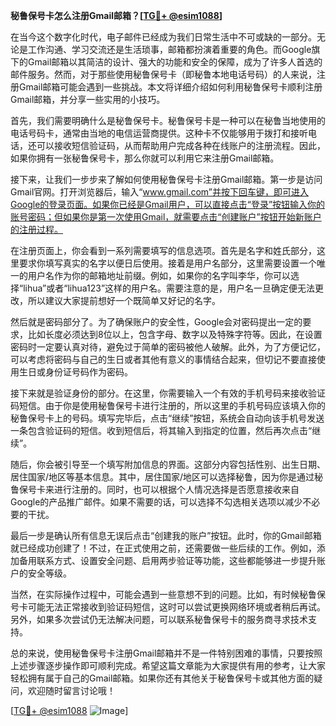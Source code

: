 **秘鲁保号卡怎么注册Gmail邮箱？[[TG💪+ @esim1088](https://t.me/s/esim1088)]**

在当今这个数字化时代，电子邮件已经成为我们日常生活中不可或缺的一部分。无论是工作沟通、学习交流还是生活琐事，邮箱都扮演着重要的角色。而Google旗下的Gmail邮箱以其简洁的设计、强大的功能和安全的保障，成为了许多人首选的邮件服务。然而，对于那些使用秘鲁保号卡（即秘鲁本地电话号码）的人来说，注册Gmail邮箱可能会遇到一些挑战。本文将详细介绍如何利用秘鲁保号卡顺利注册Gmail邮箱，并分享一些实用的小技巧。

首先，我们需要明确什么是秘鲁保号卡。秘鲁保号卡是一种可以在秘鲁当地使用的电话号码卡，通常由当地的电信运营商提供。这种卡不仅能够用于拨打和接听电话，还可以接收短信验证码，从而帮助用户完成各种在线账户的注册流程。因此，如果你拥有一张秘鲁保号卡，那么你就可以利用它来注册Gmail邮箱。

接下来，让我们一步步来了解如何使用秘鲁保号卡注册Gmail邮箱。第一步是访问Gmail官网。打开浏览器后，输入“www.gmail.com”并按下回车键，即可进入Google的登录页面。如果你已经是Gmail用户，可以直接点击“登录”按钮输入你的账号密码；但如果你是第一次使用Gmail，就需要点击“创建账户”按钮开始新账户的注册过程。

在注册页面上，你会看到一系列需要填写的信息选项。首先是名字和姓氏部分，这里要求你填写真实的名字以便日后使用。接着是用户名部分，这里需要设置一个唯一的用户名作为你的邮箱地址前缀。例如，如果你的名字叫李华，你可以选择“lihua”或者“lihua123”这样的用户名。需要注意的是，用户名一旦确定便无法更改，所以建议大家提前想好一个既简单又好记的名字。

然后就是密码部分了。为了确保账户的安全性，Google会对密码提出一定的要求，比如长度必须达到8位以上，包含字母、数字以及特殊字符等。因此，在设置密码时一定要认真对待，避免过于简单的密码被他人破解。此外，为了方便记忆，可以考虑将密码与自己的生日或者其他有意义的事情结合起来，但切记不要直接使用生日或身份证号码作为密码。

接下来就是验证身份的部分。在这里，你需要输入一个有效的手机号码来接收验证码短信。由于你是使用秘鲁保号卡进行注册的，所以这里的手机号码应该填入你的秘鲁保号卡上的号码。填写完毕后，点击“继续”按钮，系统会自动向该手机号发送一条包含验证码的短信。收到短信后，将其输入到指定的位置，然后再次点击“继续”。

随后，你会被引导至一个填写附加信息的界面。这部分内容包括性别、出生日期、居住国家/地区等基本信息。其中，居住国家/地区可以选择秘鲁，因为你是通过秘鲁保号卡来进行注册的。同时，也可以根据个人情况选择是否愿意接收来自Google的产品推广邮件。如果不需要的话，可以选择不勾选相关选项以减少不必要的干扰。

最后一步是确认所有信息无误后点击“创建我的账户”按钮。此时，你的Gmail邮箱就已经成功创建了！不过，在正式使用之前，还需要做一些后续的工作。例如，添加备用联系方式、设置安全问题、启用两步验证等功能，这些都能够进一步提升账户的安全等级。

当然，在实际操作过程中，可能会遇到一些意想不到的问题。比如，有时候秘鲁保号卡可能无法正常接收到验证码短信，这时可以尝试更换网络环境或者稍后再试。另外，如果多次尝试仍无法解决问题，可以联系秘鲁保号卡的服务商寻求技术支持。

总的来说，使用秘鲁保号卡注册Gmail邮箱并不是一件特别困难的事情，只要按照上述步骤逐步操作即可顺利完成。希望这篇文章能为大家提供有用的参考，让大家轻松拥有属于自己的Gmail邮箱。如果你还有其他关于秘鲁保号卡或其他方面的疑问，欢迎随时留言讨论哦！

[[TG💪+ @esim1088](https://t.me/s/esim1088) ![Image](https://i.postimg.cc/4NQfJmqS/Snipaste-2025-05-13-00-14-12.png)]